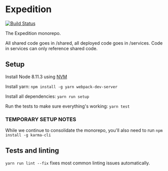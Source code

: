 # Expedition

[![Build Status](https://travis-ci.org/ExpeditionRPG/expedition.svg?branch=master)](https://travis-ci.org/ExpeditionRPG/expedition)

The Expedition monorepo.

All shared code goes in /shared, all deployed code goes in /services. Code in services can only reference shared code.

## Setup

Install Node 8.11.3 using [NVM](https://github.com/creationix/nvm)

Install yarn: `npm install -g yarn webpack-dev-server`

Install all dependencies: `yarn run setup`

Run the tests to make sure everything's working: `yarn test`

### TEMPORARY SETUP NOTES

While we continue to consolidate the monorepo, you'll also need to run `npm install -g karma-cli`

## Tests and linting

`yarn run lint --fix` fixes most common linting issues automatically.
